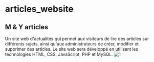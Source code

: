 # articles_website
## M & Y articles
Un site web d'actualités qui permet aux visiteurs de lire des articles sur différents sujets, ainsi qu'aux 
administrateurs de créer, modifier et supprimer des articles. Le site web sera 
développé en utilisant les technologies HTML, CSS, JavaScript, PHP et MySQL.
![1](https://github.com/user-attachments/assets/73712cea-4099-4ada-ad16-f58472bf0d70)
